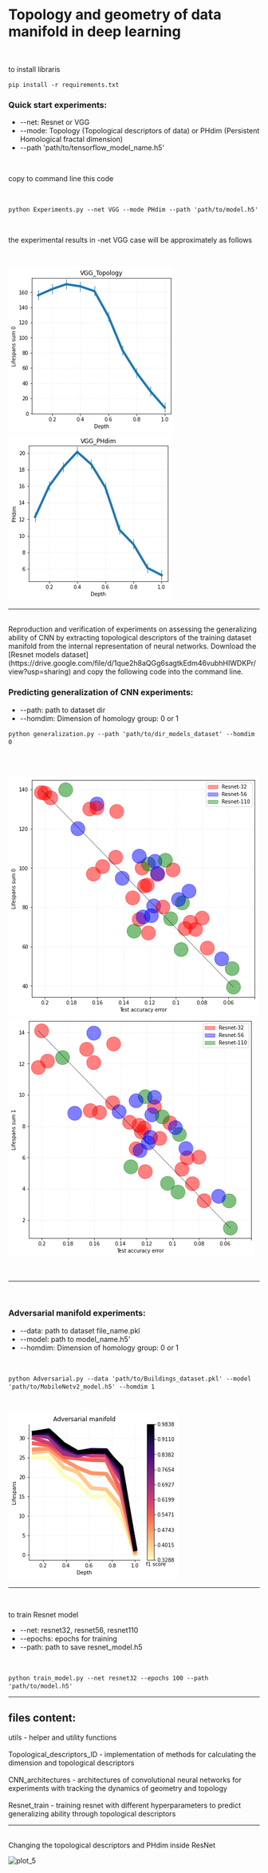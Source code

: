 # Topology and geometry of data manifold in deep learning
<br/>

to install libraris

```
pip install -r requirements.txt  
```
### Quick start experiments: ###
+ --net: Resnet or VGG
+ --mode: Topology (Topological descriptors of data) or PHdim (Persistent Homological fractal dimension)
+ --path 'path/to/tensorflow_model_name.h5'
<br/>

copy to command line this code

<br/>

```
python Experiments.py --net VGG --mode PHdim --path 'path/to/model.h5'
```
<br/>

the experimental results in -net VGG case will be approximately as follows 

<br/>

![plot_7](https://github.com/Topology-DL/Topology-and-geometry-of-data-manifold-in-deep-learning/blob/main/figures/VGG_example_topology.png)
![plot_8](https://github.com/Topology-DL/Topology-and-geometry-of-data-manifold-in-deep-learning/blob/main/figures/VGG_example_phdim.png)

------------------------------------------

<br/>
Reproduction and verification of experiments on assessing the generalizing ability of CNN by extracting topological descriptors of the training dataset manifold from the internal representation of neural networks. Download the [Resnet models dataset](https://drive.google.com/file/d/1que2h8aQGg6sagtkEdm46vubhHIWDKPr/view?usp=sharing) and copy the following code into the command line.
<br/>

### Predicting generalization of CNN experiments: ###
+ --path: path to dataset dir
+ --homdim: Dimension of homology group: 0 or 1

```
python generalization.py --path 'path/to/dir_models_dataset' --homdim 0
```

<br/>

<br/>

![plot_9](https://github.com/Topology-DL/Topology-and-geometry-of-data-manifold-in-deep-learning/blob/main/figures/Generalization_experiment.png)
![plot_10](https://github.com/Topology-DL/Topology-and-geometry-of-data-manifold-in-deep-learning/blob/main/figures/Generalization_experiment1.png)

<br/>

------------------------------------------

<br/>

### Adversarial manifold experiments: ###
+ --data: path to dataset file_name.pkl
+ --model: path to model_name.h5'
+ --homdim: Dimension of homology group: 0 or 1

<br/>

```
python Adversarial.py --data 'path/to/Buildings_dataset.pkl' --model 'path/to/MobileNetv2_model.h5' --homdim 1
```

<br/>

![plot_11](https://github.com/Topology-DL/Topology-and-geometry-of-data-manifold-in-deep-learning/blob/main/figures/Adversarial_manifold_experiment.png)

------------------------------------------

<br/>

to train Resnet model
+ --net: resnet32, resnet56, resnet110 
+ --epochs: epochs for training
+ --path: path to save resnet_model.h5

<br/>

```
python train_model.py --net resnet32 --epochs 100 --path 'path/to/model.h5'
```

------------------------------------------
files content:
-------------------------
utils - helper and utility functions
<br/>
<br/>
Topological_descriptors_ID - implementation of methods for calculating the dimension and topological descriptors
<br/>
<br/>
CNN_architectures - architectures of convolutional neural networks for experiments with tracking the dynamics of geometry and topology
<br/>
<br/>
Resnet_train - training resnet with different hyperparameters to predict generalizing ability through topological descriptors
<br/>

------------------------------------------
<br/>
Changing the topological descriptors and PHdim inside ResNet  

![plot_5](https://user-images.githubusercontent.com/94429302/142766610-e1532d60-5985-49a7-8bab-9dad1b77c1d6.png)
<br/>
 
<br/>




